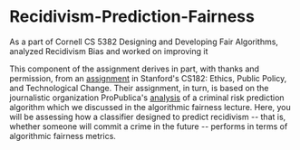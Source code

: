 # Recidivism-Prediction-Fairness
As a part of Cornell CS 5382  Designing and Developing Fair Algorithms, analyzed Recidivism Bias and worked on improving it

This component of the assignment derives in part, with thanks and permission, from an [assignment](https://web.stanford.edu/class/cs182/assignments/AlgorithmicDecisionMaking.zip) in Stanford's CS182: Ethics, Public Policy, and Technological Change. Their assignment, in turn, is based on the journalistic organization ProPublica's [analysis](https://www.propublica.org/article/machine-bias-risk-assessments-in-criminal-sentencing) of a criminal risk prediction algorithm which we discussed in the algorithmic fairness lecture. Here, you will be assessing how a classifier designed to predict recidivism -- that is, whether someone will commit a crime in the future -- performs in terms of algorithmic fairness metrics.
